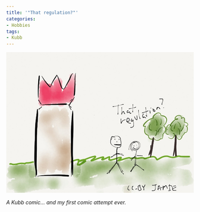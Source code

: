 ```yaml
---
title: '"That regulation?"'
categories:
- Hobbies
tags:
- Kubb
---
```


![](/assets/posts/2013/image.jpg)
  



_A Kubb comic... and my first comic attempt ever._
